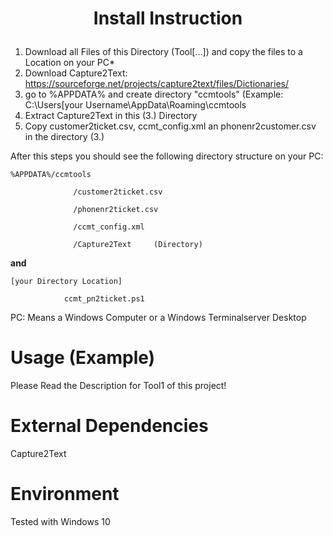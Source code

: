 # <p align="center">Install Instruction</p>

1. Download all Files of this Directory (Tool[...]) and copy the files to a Location on your PC*
2. Download Capture2Text: https://sourceforge.net/projects/capture2text/files/Dictionaries/
3. go to %APPDATA% and create directory "ccmtools" (Example: C:\Users\[your Username\AppData\Roaming\ccmtools
4. Extract Capture2Text in this (3.) Directory
5. Copy customer2ticket.csv, ccmt_config.xml an phonenr2customer.csv in the directory (3.)


After this steps you should see the following directory structure on your PC:

`%APPDATA%/ccmtools`

                  /customer2ticket.csv
                  
                  /phonenr2ticket.csv
                  
                  /ccmt_config.xml
                  
                  /Capture2Text     (Directory)
                  

**and**

`[your Directory Location]`

                ccmt_pn2ticket.ps1

PC: Means a Windows Computer or a Windows Terminalserver Desktop

# Usage (Example)
Please Read the Description for Tool1 of this project! 

# External Dependencies
Capture2Text

# Environment
Tested with Windows 10 
